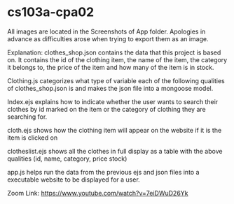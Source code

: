 # cs103a-cpa02
All images are located in the Screenshots of App folder. Apologies in advance as difficulties arose when trying to export them as an image. 

Explanation: 
clothes_shop.json contains the data that this project is based on. It contains the id of the clothing item, the name of the item, the category it belongs to, the price of the item and how many of the item is in stock. 

Clothing.js categorizes what type of variable each of the following qualities of clothes_shop.json is and makes the json file into a mongoose model. 


Index.ejs explains how to indicate whether the user wants to search their clothes by id marked on the item or the category of clothing they are searching for. 

cloth.ejs shows how the clothing item will appear on the website if it is the item is clicked on

clotheslist.ejs shows all the clothes in full display as a table with the above qualities (id, name, category, price stock)


app.js helps run the data from the previous ejs and json files into a executable website to be displayed for a user. 

Zoom Link: https://www.youtube.com/watch?v=7eiDWuD26Yk



